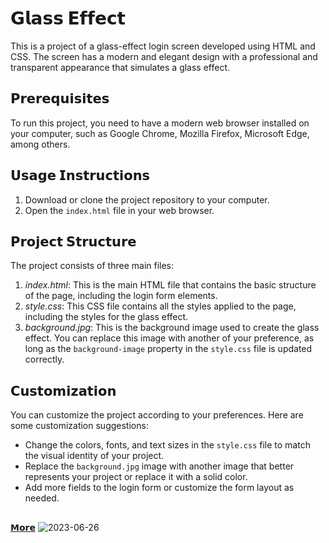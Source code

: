# 𝗚𝗹𝗮𝘀𝘀 𝗘𝗳𝗳𝗲𝗰𝘁

This is a project of a glass-effect login screen developed using HTML and CSS. The screen has a modern and elegant design with a professional and transparent appearance that simulates a glass effect.

## 𝗣𝗿𝗲𝗿𝗲𝗾𝘂𝗶𝘀𝗶𝘁𝗲𝘀

To run this project, you need to have a modern web browser installed on your computer, such as Google Chrome, Mozilla Firefox, Microsoft Edge, among others.

## 𝗨𝘀𝗮𝗴𝗲 𝗜𝗻𝘀𝘁𝗿𝘂𝗰𝘁𝗶𝗼𝗻𝘀

1. Download or clone the project repository to your computer.
2. Open the `index.html` file in your web browser.

## 𝗣𝗿𝗼𝗷𝗲𝗰𝘁 𝗦𝘁𝗿𝘂𝗰𝘁𝘂𝗿𝗲

The project consists of three main files:

1. *index.html*: This is the main HTML file that contains the basic structure of the page, including the login form elements.
2. *style.css*: This CSS file contains all the styles applied to the page, including the styles for the glass effect.
3. *background.jpg*: This is the background image used to create the glass effect. You can replace this image with another of your preference, as long as the `background-image` property in the `style.css` file is updated correctly.

## 𝗖𝘂𝘀𝘁𝗼𝗺𝗶𝘇𝗮𝘁𝗶𝗼𝗻

You can customize the project according to your preferences. Here are some customization suggestions:

- Change the colors, fonts, and text sizes in the `style.css` file to match the visual identity of your project.
- Replace the `background.jpg` image with another image that better represents your project or replace it with a solid color.
- Add more fields to the login form or customize the form layout as needed.

##
[𝗠𝗼𝗿𝗲](https://byalyck.github.io/Glass-effect/)
![2023-06-26](https://github.com/ByAlyck/Glass-effect/assets/113322342/5c77c3bc-b077-4fc3-87c7-eea3f97a3a82)
